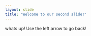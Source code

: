 ```yaml
---
layout: slide
title: "Welcome to our second slide!"
---
```

whats up!
Use the left arrow to go back!


